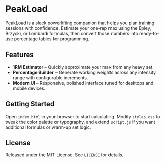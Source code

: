 # PeakLoad

PeakLoad is a sleek powerlifting companion that helps you plan training sessions with confidence. Estimate your one-rep max using the Epley, Brzycki, or Lombardi formulas, then convert those numbers into ready-to-use percentage tables for programming.

## Features

- **1RM Estimator** – Quickly approximate your max from any heavy set.
- **Percentage Builder** – Generate working weights across any intensity range with configurable increments.
- **Modern UI** – Responsive, polished interface tuned for desktops and mobile devices.

## Getting Started

Open `index.html` in your browser to start calculating. Modify `styles.css` to tweak the color palette or typography, and extend `script.js` if you want additional formulas or warm-up set logic.

## License

Released under the MIT License. See `LICENSE` for details.

